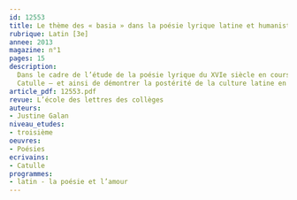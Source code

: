 ```yaml
---
id: 12553
title: Le thème des « basia » dans la poésie lyrique latine et humaniste
rubrique: Latin [3e]
annee: 2013
magazine: n°1
pages: 15
description: 
  Dans le cadre de l’étude de la poésie lyrique du XVIe siècle en cours de français en quatrième, on choisit le plus souvent de sensibiliser les élèves au thème hérité d’Horace, le « carpe diem ». C’est pourquoi, pour éviter toute répétition, cet article propose plutôt de privilégier un autre thème lors de l’étude de l’« otium », des plaisirs et de la poésie amoureuse, en cours de latin en troisième – celui des « basia », de Catulle. En effet, ce thème a une très grande prospérité dans la poésie française, mais également dans la poésie européenne. Cette séquence s’adresse donc à des latinistes de troisième. Elle a pour but de faire le lien entre les auteurs humanistes étudiés en quatrième en cours de français et leur origine latine – les poèmes de
  Catulle – et ainsi de démontrer la postérité de la culture latine en littérature.
article_pdf: 12553.pdf
revue: L’école des lettres des collèges
auteurs:
- Justine Galan
niveau_etudes:
- troisième
oeuvres:
- Poésies
ecrivains:
- Catulle
programmes:
- latin - la poésie et l’amour
---
```

